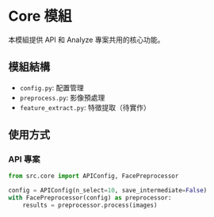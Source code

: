 # Core 模組

本模組提供 API 和 Analyze 專案共用的核心功能。

## 模組結構

- `config.py`: 配置管理
- `preprocess.py`: 影像預處理
- `feature_extract.py`: 特徵提取（待實作）

## 使用方式

### API 專案
```python
from src.core import APIConfig, FacePreprocessor

config = APIConfig(n_select=10, save_intermediate=False)
with FacePreprocessor(config) as preprocessor:
    results = preprocessor.process(images)